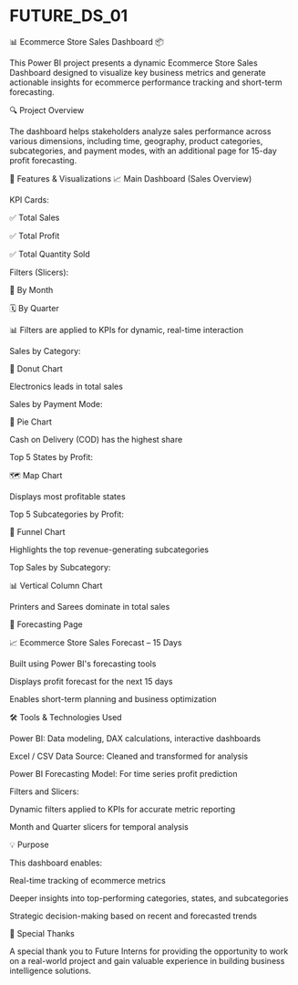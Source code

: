 # FUTURE_DS_01
📊 Ecommerce Store Sales Dashboard 📦

This Power BI project presents a dynamic Ecommerce Store Sales Dashboard designed to visualize key business metrics and generate actionable insights for ecommerce performance tracking and short-term forecasting.

🔍 Project Overview

The dashboard helps stakeholders analyze sales performance across various dimensions, including time, geography, product categories, subcategories, and payment modes, with an additional page for 15-day profit forecasting.

🧩 Features & Visualizations
📈 Main Dashboard (Sales Overview)

KPI Cards:

✅ Total Sales

✅ Total Profit

✅ Total Quantity Sold

Filters (Slicers):

📅 By Month

🗓️ By Quarter

📊 Filters are applied to KPIs for dynamic, real-time interaction

Sales by Category:

📙 Donut Chart

Electronics leads in total sales

Sales by Payment Mode:

🧾 Pie Chart

Cash on Delivery (COD) has the highest share

Top 5 States by Profit:

🗺️ Map Chart

Displays most profitable states

Top 5 Subcategories by Profit:

🔻 Funnel Chart

Highlights the top revenue-generating subcategories

Top Sales by Subcategory:

📊 Vertical Column Chart

Printers and Sarees dominate in total sales

🔮 Forecasting Page

📈 Ecommerce Store Sales Forecast – 15 Days

Built using Power BI's forecasting tools

Displays profit forecast for the next 15 days

Enables short-term planning and business optimization

🛠️ Tools & Technologies Used

Power BI: Data modeling, DAX calculations, interactive dashboards

Excel / CSV Data Source: Cleaned and transformed for analysis

Power BI Forecasting Model: For time series profit prediction

Filters and Slicers:

Dynamic filters applied to KPIs for accurate metric reporting

Month and Quarter slicers for temporal analysis

💡 Purpose

This dashboard enables:

Real-time tracking of ecommerce metrics

Deeper insights into top-performing categories, states, and subcategories

Strategic decision-making based on recent and forecasted trends

🙏 Special Thanks

A special thank you to Future Interns for providing the opportunity to work on a real-world project and gain valuable experience in building business intelligence solutions.

